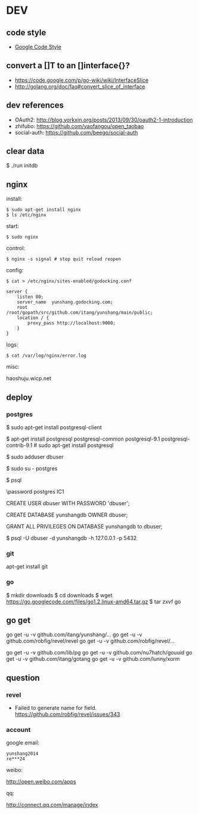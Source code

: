 DEV
===

## code style

* [Google Code Style](https://code.google.com/p/go-wiki/wiki/Style "google")

## convert a []T to an []interface{}?
* https://code.google.com/p/go-wiki/wiki/InterfaceSlice
* http://golang.org/doc/faq#convert_slice_of_interface

## dev references

* OAuth2: http://blog.yorkxin.org/posts/2013/09/30/oauth2-1-introduction
* zhifubo: https://github.com/yaofangou/open_taobao
* social-auth: https://github.com/beego/social-auth

## clear data

$ ./run initdb

## nginx

install:

    $ sudo apt-get install nginx
    $ ls /etc/nginx

start:

    $ sudo nginx

control:

    $ nginx -s signal # stop quit reload reopen

config:

    $ cat > /etc/nginx/sites-enabled/godocking.conf

    server {
        listen 80;
        server_name  yunshang.godocking.com;
        root         /root/gopath/src/github.com/itang/yunshang/main/public;
        location / {
            proxy_pass http://localhost:9000;
        }
    }

logs:

    $ cat /var/log/nginx/error.log


misc:

haoshuju.wicp.net

## deploy

### postgres

$ sudo apt-get install postgresql-client

$ apt-get install postgresql postgresql-common postgresql-9.1 postgresql-contrib-9.1 # sudo apt-get install postgresql

$ sudo adduser dbuser

$ sudo su - postgres

$ psql

  \password postgres
  IC1

  CREATE USER dbuser WITH PASSWORD 'dbuser';

  CREATE DATABASE yunshangdb OWNER dbuser;

  GRANT ALL PRIVILEGES ON DATABASE yunshangdb to dbuser;

$ psql -U dbuser -d yunshangdb -h 127.0.0.1 -p 5432

### git

apt-get install git

### go

$ mkdir downloads
$ cd downloads
$ wget https://go.googlecode.com/files/go1.2.linux-amd64.tar.gz
$ tar zxvf go


## go get

go get -u -v github.com/itang/yunshang/...
go get -u -v github.com/robfig/revel/revel
go get -u -v github.com/robfig/revel/...

go get -u -v github.com/lib/pg
go get -u -v github.com/nu7hatch/gouuid
go get -u -v github.com/itang/gotang
go get -u -v github.com/lunny/xorm

## question

### revel

* Failed to generate name for field. https://github.com/robfig/revel/issues/343

### account

google email:

    yunshang2014
    re***24

weibo:

http://open.weibo.com/apps

qq:

http://connect.qq.com/manage/index
